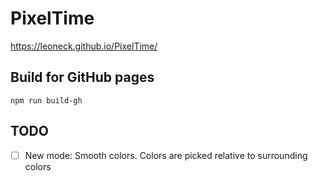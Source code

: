 # PixelTime

https://leoneck.github.io/PixelTime/

## Build for GitHub pages

```
npm run build-gh
```

## TODO

- [ ] New mode: Smooth colors. Colors are picked relative to surrounding colors
